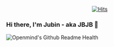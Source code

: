 <div align=center>

  [![Hits](https://hits.seeyoufarm.com/api/count/incr/badge.svg?url=https%3A%2F%2Fgithub.com%2Fjbjb4467&count_bg=%23873AD1&title_bg=%23555555&icon=&icon_color=%23E7E7E7&title=HITS&edge_flat=true)](https://hits.seeyoufarm.com)
  
</div>

### Hi there, I'm Jubin - aka JBJB 👋

<!-- ![Openmind's Github Readme Health](https://github-readme-developer-health.com/cards/fit?username=jbjb4467) -->
![Openmind's Github Readme Health](https://github-readme-developer-health.com/cards/badge?username=jbjb4467)
<!-- ![Openmind's Github Readme Health](https://github-readme-developer-health.com/cards/chart?username=jbjb4467)
![Openmind's Github Readme Health](https://github-readme-developer-health.com/cards/calendar?username=jbjb4467) -->
